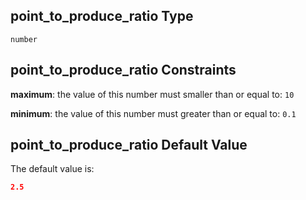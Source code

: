 ## point_to_produce_ratio Type

`number`

## point_to_produce_ratio Constraints

**maximum**: the value of this number must smaller than or equal to: `10`

**minimum**: the value of this number must greater than or equal to: `0.1`

## point_to_produce_ratio Default Value

The default value is:

```json
2.5
```
